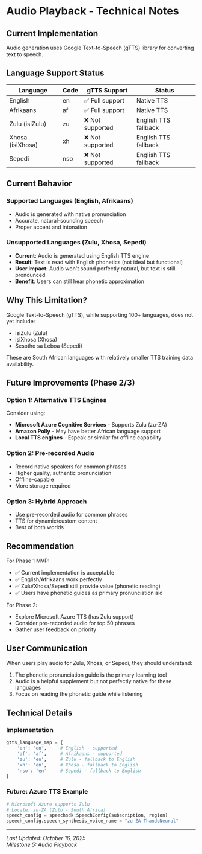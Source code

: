 # Audio Playback - Technical Notes

## Current Implementation

Audio generation uses Google Text-to-Speech (gTTS) library for converting text to speech.

## Language Support Status

| Language | Code | gTTS Support | Status |
|----------|------|--------------|--------|
| English | en | ✅ Full support | Native TTS |
| Afrikaans | af | ✅ Full support | Native TTS |
| Zulu (isiZulu) | zu | ❌ Not supported | English TTS fallback |
| Xhosa (isiXhosa) | xh | ❌ Not supported | English TTS fallback |
| Sepedi | nso | ❌ Not supported | English TTS fallback |

## Current Behavior

### Supported Languages (English, Afrikaans)
- Audio is generated with native pronunciation
- Accurate, natural-sounding speech
- Proper accent and intonation

### Unsupported Languages (Zulu, Xhosa, Sepedi)
- **Current**: Audio is generated using English TTS engine
- **Result**: Text is read with English phonetics (not ideal but functional)
- **User Impact**: Audio won't sound perfectly natural, but text is still pronounced
- **Benefit**: Users can still hear phonetic approximation

## Why This Limitation?

Google Text-to-Speech (gTTS), while supporting 100+ languages, does not yet include:
- isiZulu (Zulu)
- isiXhosa (Xhosa)  
- Sesotho sa Leboa (Sepedi)

These are South African languages with relatively smaller TTS training data availability.

## Future Improvements (Phase 2/3)

### Option 1: Alternative TTS Engines
Consider using:
- **Microsoft Azure Cognitive Services** - Supports Zulu (zu-ZA)
- **Amazon Polly** - May have better African language support
- **Local TTS engines** - Espeak or similar for offline capability

### Option 2: Pre-recorded Audio
- Record native speakers for common phrases
- Higher quality, authentic pronunciation
- Offline-capable
- More storage required

### Option 3: Hybrid Approach
- Use pre-recorded audio for common phrases
- TTS for dynamic/custom content
- Best of both worlds

## Recommendation

For Phase 1 MVP:
- ✅ Current implementation is acceptable
- ✅ English/Afrikaans work perfectly
- ✅ Zulu/Xhosa/Sepedi still provide value (phonetic reading)
- ✅ Users have phonetic guides as primary pronunciation aid

For Phase 2:
- Explore Microsoft Azure TTS (has Zulu support)
- Consider pre-recorded audio for top 50 phrases
- Gather user feedback on priority

## User Communication

When users play audio for Zulu, Xhosa, or Sepedi, they should understand:
1. The phonetic pronunciation guide is the primary learning tool
2. Audio is a helpful supplement but not perfectly native for these languages
3. Focus on reading the phonetic guide while listening

## Technical Details

### Implementation
```python
gtts_language_map = {
    'en': 'en',     # English - supported
    'af': 'af',     # Afrikaans - supported
    'zu': 'en',     # Zulu - fallback to English
    'xh': 'en',     # Xhosa - fallback to English
    'nso': 'en'     # Sepedi - fallback to English
}
```

### Future: Azure TTS Example
```python
# Microsoft Azure supports Zulu
# Locale: zu-ZA (Zulu - South Africa)
speech_config = speechsdk.SpeechConfig(subscription, region)
speech_config.speech_synthesis_voice_name = "zu-ZA-ThandoNeural"
```

---

*Last Updated: October 16, 2025*  
*Milestone 5: Audio Playback*
